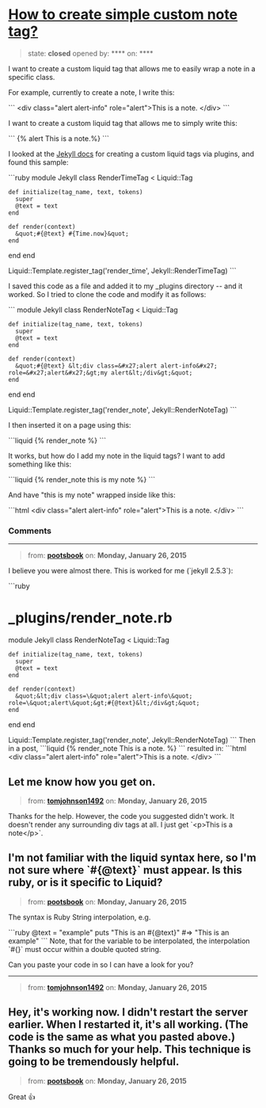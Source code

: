 # [How to create simple custom note tag?](https://github.com/jekyll/jekyll-help/issues/251)

> state: **closed** opened by: **** on: ****

I want to create a custom liquid tag that allows me to easily wrap a note in a specific class. 

For example, currently to create a note, I write this:

&#x60;&#x60;&#x60;
&lt;div class=&quot;alert alert-info&quot; role=&quot;alert&quot;&gt;This is a note. &lt;/div&gt;
&#x60;&#x60;&#x60;

I want to create a custom liquid tag that allows me to simply write this:

&#x60;&#x60;&#x60;
{% alert This is a note.%}
&#x60;&#x60;&#x60;

I looked at the [Jekyll docs](http://jekyllrb.com/docs/plugins/#available_plugins) for creating a custom liquid tags via plugins, and found this sample:

&#x60;&#x60;&#x60;ruby
module Jekyll
  class RenderTimeTag &lt; Liquid::Tag

    def initialize(tag_name, text, tokens)
      super
      @text = text
    end

    def render(context)
      &quot;#{@text} #{Time.now}&quot;
    end
  end
end

Liquid::Template.register_tag(&#x27;render_time&#x27;, Jekyll::RenderTimeTag)
&#x60;&#x60;&#x60;

I saved this code as a file and added it to my _plugins directory -- and it worked. So I tried to clone the code and modify it as follows:

&#x60;&#x60;&#x60;
module Jekyll
  class RenderNoteTag &lt; Liquid::Tag

    def initialize(tag_name, text, tokens)
      super
      @text = text
    end

    def render(context)
      &quot;#{@text} &lt;div class=&#x27;alert alert-info&#x27; role=&#x27;alert&#x27;&gt;my alert&lt;/div&gt;&quot;
    end
  end
end

Liquid::Template.register_tag(&#x27;render_note&#x27;, Jekyll::RenderNoteTag)
&#x60;&#x60;&#x60;

I then inserted it on a page using this:

&#x60;&#x60;&#x60;liquid
{% render_note %}
&#x60;&#x60;&#x60;

It works, but how do I add my note in the liquid tags? I want to add something like this:

&#x60;&#x60;&#x60;liquid
{% render_note this is my note %}
&#x60;&#x60;&#x60;

And have &quot;this is my note&quot; wrapped inside like this:

&#x60;&#x60;&#x60;html
&lt;div class=&quot;alert alert-info&quot; role=&quot;alert&quot;&gt;This is a note. &lt;/div&gt;
&#x60;&#x60;&#x60;

### Comments

---
> from: [**pootsbook**](https://github.com/jekyll/jekyll-help/issues/251#issuecomment-71469252) on: **Monday, January 26, 2015**

I believe you were almost there. This is worked for me (&#x60;jekyll 2.5.3&#x60;):

&#x60;&#x60;&#x60;ruby
# _plugins/render_note.rb
module Jekyll
  class RenderNoteTag &lt; Liquid::Tag

    def initialize(tag_name, text, tokens)
      super
      @text = text
    end

    def render(context)
      &quot;&lt;div class=\&quot;alert alert-info\&quot; role=\&quot;alert\&quot;&gt;#{@text}&lt;/div&gt;&quot;
    end
  end
end

Liquid::Template.register_tag(&#x27;render_note&#x27;, Jekyll::RenderNoteTag)
&#x60;&#x60;&#x60;
Then in a post,
&#x60;&#x60;&#x60;liquid
{% render_note This is a note. %}
&#x60;&#x60;&#x60;
resulted in:
&#x60;&#x60;&#x60;html
&lt;div class=&quot;alert alert-info&quot; role=&quot;alert&quot;&gt;This is a note. &lt;/div&gt;
&#x60;&#x60;&#x60;

Let me know how you get on.
---
> from: [**tomjohnson1492**](https://github.com/jekyll/jekyll-help/issues/251#issuecomment-71487338) on: **Monday, January 26, 2015**

Thanks for the help. However, the code you suggested didn&#x27;t work. It doesn&#x27;t render any surrounding div tags at all. I just get &#x60;&lt;p&gt;This is a note&lt;/p&gt;&#x60;. 

I&#x27;m not familiar with the liquid syntax here, so I&#x27;m not sure where &#x60;#{@text}&#x60; must appear. Is this ruby, or is it specific to Liquid?
---
> from: [**pootsbook**](https://github.com/jekyll/jekyll-help/issues/251#issuecomment-71515924) on: **Monday, January 26, 2015**

The syntax is Ruby String interpolation, e.g.

&#x60;&#x60;&#x60;ruby
@text = &quot;example&quot;
puts &quot;This is an #{@text}&quot;
#=&gt; &quot;This is an example&quot;
&#x60;&#x60;&#x60;
Note, that for the variable to be interpolated, the interpolation &#x60;#{}&#x60; must occur within a double quoted string.

Can you paste your code in so I can have a look for you?


---
> from: [**tomjohnson1492**](https://github.com/jekyll/jekyll-help/issues/251#issuecomment-71517330) on: **Monday, January 26, 2015**

Hey, it&#x27;s working now. I didn&#x27;t restart the server earlier. When I restarted it, it&#x27;s all working. (The code is the same as what you pasted above.) Thanks so much for your help. This technique is going to be tremendously helpful.
---
> from: [**pootsbook**](https://github.com/jekyll/jekyll-help/issues/251#issuecomment-71517738) on: **Monday, January 26, 2015**

Great :+1: 
